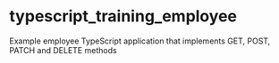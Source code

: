 # typescript_training_employee
Example employee TypeScript application that implements GET, POST, PATCH and DELETE methods
